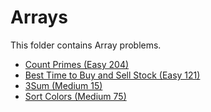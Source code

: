 # Arrays

This folder contains Array problems.

* [Count Primes (Easy 204)](/Arrays/3sum/)
* [Best Time to Buy and Sell Stock (Easy 121)](/Arrays/stock/)
* [3Sum (Medium 15)](/Arrays/3sum/)
* [Sort Colors (Medium 75)](/Arrays/dutch/)
